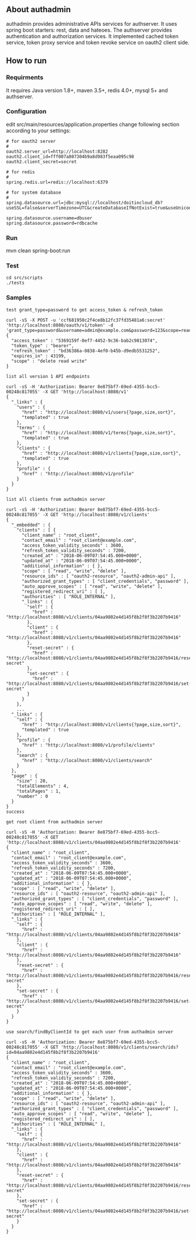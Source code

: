 About authadmin
---------------

authadmin provides administrative APIs services for authserver. It uses spring boot starters: rest, data and hateoes.
The authserver provides authentication and authorization services. 
It implemented cached token service, token proxy service and token revoke service on oauth2 client side.

How to run
----------
### Requirments

It requires Java version 1.8+, maven 3.5+, redis 4.0+, mysql 5+ and authserver.

### Configuration

edit src/main/resources/application.properties
change following section according to your settings:

    # for oauth2 server
    #
    oauth2.server_url=http://localhost:8282
    oauth2.client_id=fff007a807304b9a8d983f5eaa095c98
    oauth2.client_secret=secret

    # for redis
    #
    spring.redis.url=redis://localhost:6379

    # for system database
    #
    spring.datasource.url=jdbc:mysql://localhost/doitincloud_db?useSSL=false&serverTimezone=UTC&createDatabaseIfNotExist=true&useUnicode=true

    spring.datasource.username=dbuser
    spring.datasource.password=rdbcache

### Run

mvn clean spring-boot:run

### Test

    cd src/scripts
    ./tests
    
### Samples

    test grant_type=password to get access_token & refresh_token

    curl -sS -X POST -u 'ccf681950c2f4ce8b12fc37fd35481a6:secret' 'http://localhost:8080/oauth/v1/token' -d 'grant_type=password&username=admin@example.com&password=123&scope=read%20write%20delete'
    {
      "access_token" : "5369159f-0ef7-4452-9c36-bab2c9813074",
      "token_type" : "bearer",
      "refresh_token" : "bd36386a-0838-4ef0-b45b-d9edb5531252",
      "expires_in" : 43199,
      "scope" : "delete read write"
    }

    list all version 1 API endpoints

    curl -sS -H 'Authorization: Bearer 8e875bf7-69ed-4355-bcc5-00248c817055' -X GET 'http://localhost:8080/v1'
    {
      "_links" : {
        "users" : {
          "href" : "http://localhost:8080/v1/users{?page,size,sort}",
          "templated" : true
        },
        "terms" : {
          "href" : "http://localhost:8080/v1/terms{?page,size,sort}",
          "templated" : true
        },
        "clients" : {
          "href" : "http://localhost:8080/v1/clients{?page,size,sort}",
          "templated" : true
        },
        "profile" : {
          "href" : "http://localhost:8080/v1/profile"
        }
      }
    }

    list all clients from authadmin server

    curl -sS -H 'Authorization: Bearer 8e875bf7-69ed-4355-bcc5-00248c817055' -X GET 'http://localhost:8080/v1/clients'
    {
      "_embedded" : {
        "clients" : [ {
          "client_name" : "root_client",
          "contact_email" : "root_client@example.com",
          "access_token_validity_seconds" : 3600,
          "refresh_token_validity_seconds" : 7200,
          "created_at" : "2018-06-09T07:54:45.000+0000",
          "updated_at" : "2018-06-09T07:54:45.000+0000",
          "additional_information" : { },
          "scope" : [ "read", "write", "delete" ],
          "resource_ids" : [ "oauth2-resource", "oauth2-admin-api" ],
          "authorized_grant_types" : [ "client_credentials", "password" ],
          "auto_approve_scopes" : [ "read", "write", "delete" ],
          "registered_redirect_uri" : [ ],
          "authorities" : [ "ROLE_INTERNAL" ],
          "_links" : {
            "self" : {
              "href" : "http://localhost:8080/v1/clients/04aa9802e4d145f8b2f8f3b2207b9416"
            },
            "client" : {
              "href" : "http://localhost:8080/v1/clients/04aa9802e4d145f8b2f8f3b2207b9416"
            },
            "reset-secret" : {
              "href" : "http://localhost:8080/v1/clients/04aa9802e4d145f8b2f8f3b2207b9416/reset-secret"
            },
            "set-secret" : {
              "href" : "http://localhost:8080/v1/clients/04aa9802e4d145f8b2f8f3b2207b9416/set-secret"
            }
          }
        },
        ...
      "_links" : {
        "self" : {
          "href" : "http://localhost:8080/v1/clients{?page,size,sort}",
          "templated" : true
        },
        "profile" : {
          "href" : "http://localhost:8080/v1/profile/clients"
        },
        "search" : {
          "href" : "http://localhost:8080/v1/clients/search"
        }
      },
      "page" : {
        "size" : 20,
        "totalElements" : 4,
        "totalPages" : 1,
        "number" : 0
      }
    }
    success

    get root client from authadmin server

    curl -sS -H 'Authorization: Bearer 8e875bf7-69ed-4355-bcc5-00248c817055' -X GET 'http://localhost:8080/v1/clients/04aa9802e4d145f8b2f8f3b2207b9416'
    {
      "client_name" : "root_client",
      "contact_email" : "root_client@example.com",
      "access_token_validity_seconds" : 3600,
      "refresh_token_validity_seconds" : 7200,
      "created_at" : "2018-06-09T07:54:45.000+0000",
      "updated_at" : "2018-06-09T07:54:45.000+0000",
      "additional_information" : { },
      "scope" : [ "read", "write", "delete" ],
      "resource_ids" : [ "oauth2-resource", "oauth2-admin-api" ],
      "authorized_grant_types" : [ "client_credentials", "password" ],
      "auto_approve_scopes" : [ "read", "write", "delete" ],
      "registered_redirect_uri" : [ ],
      "authorities" : [ "ROLE_INTERNAL" ],
      "_links" : {
        "self" : {
          "href" : "http://localhost:8080/v1/clients/04aa9802e4d145f8b2f8f3b2207b9416"
        },
        "client" : {
          "href" : "http://localhost:8080/v1/clients/04aa9802e4d145f8b2f8f3b2207b9416"
        },
        "reset-secret" : {
          "href" : "http://localhost:8080/v1/clients/04aa9802e4d145f8b2f8f3b2207b9416/reset-secret"
        },
        "set-secret" : {
          "href" : "http://localhost:8080/v1/clients/04aa9802e4d145f8b2f8f3b2207b9416/set-secret"
        }
      }
    }

    use search/findByClientId to get each user from authadmin server

    curl -sS -H 'Authorization: Bearer 8e875bf7-69ed-4355-bcc5-00248c817055' -X GET 'http://localhost:8080/v1/clients/search/ids?id=04aa9802e4d145f8b2f8f3b2207b9416'
    {
      "client_name" : "root_client",
      "contact_email" : "root_client@example.com",
      "access_token_validity_seconds" : 3600,
      "refresh_token_validity_seconds" : 7200,
      "created_at" : "2018-06-09T07:54:45.000+0000",
      "updated_at" : "2018-06-09T07:54:45.000+0000",
      "additional_information" : { },
      "scope" : [ "read", "write", "delete" ],
      "resource_ids" : [ "oauth2-resource", "oauth2-admin-api" ],
      "authorized_grant_types" : [ "client_credentials", "password" ],
      "auto_approve_scopes" : [ "read", "write", "delete" ],
      "registered_redirect_uri" : [ ],
      "authorities" : [ "ROLE_INTERNAL" ],
      "_links" : {
        "self" : {
          "href" : "http://localhost:8080/v1/clients/04aa9802e4d145f8b2f8f3b2207b9416"
        },
        "client" : {
          "href" : "http://localhost:8080/v1/clients/04aa9802e4d145f8b2f8f3b2207b9416"
        },
        "reset-secret" : {
          "href" : "http://localhost:8080/v1/clients/04aa9802e4d145f8b2f8f3b2207b9416/reset-secret"
        },
        "set-secret" : {
          "href" : "http://localhost:8080/v1/clients/04aa9802e4d145f8b2f8f3b2207b9416/set-secret"
        }
      }
    }
